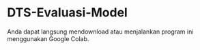 # DTS-Evaluasi-Model
Anda dapat langsung mendownload atau menjalankan program ini menggunakan Google Colab.
